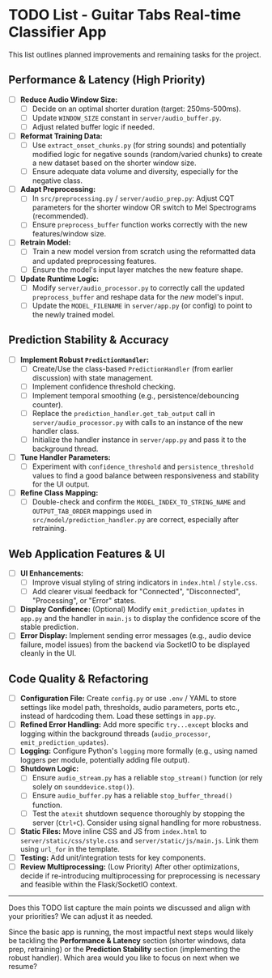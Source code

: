 # TODO List - Guitar Tabs Real-time Classifier App

This list outlines planned improvements and remaining tasks for the project.

## Performance & Latency (High Priority)

- [ ] **Reduce Audio Window Size:**
    - [ ] Decide on an optimal shorter duration (target: 250ms-500ms).
    - [ ] Update `WINDOW_SIZE` constant in `server/audio_buffer.py`.
    - [ ] Adjust related buffer logic if needed.
- [ ] **Reformat Training Data:**
    - [ ] Use `extract_onset_chunks.py` (for string sounds) and potentially modified logic for negative sounds (random/varied chunks) to create a new dataset based on the shorter window size.
    - [ ] Ensure adequate data volume and diversity, especially for the negative class.
- [ ] **Adapt Preprocessing:**
    - [ ] In `src/preprocessing.py` / `server/audio_prep.py`: Adjust CQT parameters for the shorter window OR switch to Mel Spectrograms (recommended).
    * [ ] Ensure `preprocess_buffer` function works correctly with the new features/window size.
- [ ] **Retrain Model:**
    - [ ] Train a new model version from scratch using the reformatted data and updated preprocessing features.
    * [ ] Ensure the model's input layer matches the new feature shape.
- [ ] **Update Runtime Logic:**
    - [ ] Modify `server/audio_processor.py` to correctly call the updated `preprocess_buffer` and reshape data for the *new* model's input.
    - [ ] Update the `MODEL_FILENAME` in `server/app.py` (or config) to point to the newly trained model.

## Prediction Stability & Accuracy

- [ ] **Implement Robust `PredictionHandler`:**
    - [ ] Create/Use the class-based `PredictionHandler` (from earlier discussion) with state management.
    * [ ] Implement confidence threshold checking.
    * [ ] Implement temporal smoothing (e.g., persistence/debouncing counter).
    - [ ] Replace the `prediction_handler.get_tab_output` call in `server/audio_processor.py` with calls to an instance of the new handler class.
    - [ ] Initialize the handler instance in `server/app.py` and pass it to the background thread.
- [ ] **Tune Handler Parameters:**
    - [ ] Experiment with `confidence_threshold` and `persistence_threshold` values to find a good balance between responsiveness and stability for the UI output.
- [ ] **Refine Class Mapping:**
    - [ ] Double-check and confirm the `MODEL_INDEX_TO_STRING_NAME` and `OUTPUT_TAB_ORDER` mappings used in `src/model/prediction_handler.py` are correct, especially after retraining.

## Web Application Features & UI

- [ ] **UI Enhancements:**
    - [ ] Improve visual styling of string indicators in `index.html` / `style.css`.
    - [ ] Add clearer visual feedback for "Connected", "Disconnected", "Processing", or "Error" states.
- [ ] **Display Confidence:** (Optional) Modify `emit_prediction_updates` in `app.py` and the handler in `main.js` to display the confidence score of the stable prediction.
- [ ] **Error Display:** Implement sending error messages (e.g., audio device failure, model issues) from the backend via SocketIO to be displayed cleanly in the UI.

## Code Quality & Refactoring

- [ ] **Configuration File:** Create `config.py` or use `.env` / YAML to store settings like model path, thresholds, audio parameters, ports etc., instead of hardcoding them. Load these settings in `app.py`.
- [ ] **Refined Error Handling:** Add more specific `try...except` blocks and logging within the background threads (`audio_processor`, `emit_prediction_updates`).
- [ ] **Logging:** Configure Python's `logging` more formally (e.g., using named loggers per module, potentially adding file output).
- [ ] **Shutdown Logic:**
    - [ ] Ensure `audio_stream.py` has a reliable `stop_stream()` function (or rely solely on `sounddevice.stop()`).
    * [ ] Ensure `audio_buffer.py` has a reliable `stop_buffer_thread()` function.
    - [ ] Test the `atexit` shutdown sequence thoroughly by stopping the server (`Ctrl+C`). Consider using signal handling for more robustness.
- [ ] **Static Files:** Move inline CSS and JS from `index.html` to `server/static/css/style.css` and `server/static/js/main.js`. Link them using `url_for` in the template.
- [ ] **Testing:** Add unit/integration tests for key components.
- [ ] **Review Multiprocessing:** (Low Priority) After other optimizations, decide if re-introducing multiprocessing for preprocessing is necessary and feasible within the Flask/SocketIO context.

---

Does this TODO list capture the main points we discussed and align with your priorities? We can adjust it as needed.

Since the basic app is running, the most impactful next steps would likely be tackling the **Performance & Latency** section (shorter windows, data prep, retraining) or the **Prediction Stability** section (implementing the robust handler). Which area would you like to focus on next when we resume?
